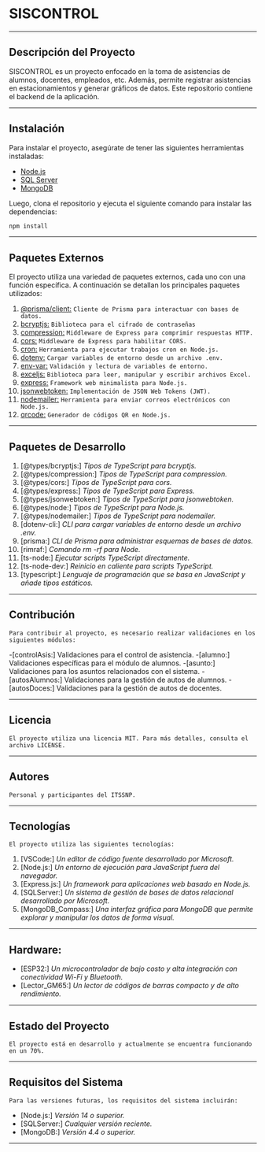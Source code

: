# SISCONTROL

---

## Descripción del Proyecto

SISCONTROL es un proyecto enfocado en la toma de asistencias de alumnos, docentes, empleados, etc. Además, permite registrar asistencias en estacionamientos y generar gráficos de datos. Este repositorio contiene el backend de la aplicación.

---

## Instalación

Para instalar el proyecto, asegúrate de tener las siguientes herramientas instaladas:

- [Node.js](https://nodejs.org/)
- [SQL Server](https://www.microsoft.com/en-us/sql-server)
- [MongoDB](https://www.mongodb.com/)

Luego, clona el repositorio y ejecuta el siguiente comando para instalar las dependencias:

```bash
npm install
```

---

## Paquetes Externos

El proyecto utiliza una variedad de paquetes externos, cada uno con una función específica. A continuación se detallan los principales paquetes utilizados:

1. [@prisma/client:](https://www.prisma.io/docs/getting-started)  `Cliente de Prisma para interactuar con bases de datos.`
2. [bcryptjs:](https://www.npmjs.com/package/bcryptjs)  `Biblioteca para el cifrado de contraseñas`
3. [compression:](https://www.npmjs.com/package/compression) `Middleware de Express para comprimir respuestas HTTP.`
4. [cors:](https://www.npmjs.com/package/cors) `Middleware de Express para habilitar CORS.`
5. [cron:](https://www.npmjs.com/package/cron)  `Herramienta para ejecutar trabajos cron en Node.js.`
6. [dotenv:](https://www.npmjs.com/package/dotenv) `Cargar variables de entorno desde un archivo .env.`
7. [env-var:](https://www.npmjs.com/package/env-var) `Validación y lectura de variables de entorno.`
8. [exceljs:](https://www.npmjs.com/package/exceljs) `Biblioteca para leer, manipular y escribir archivos Excel.`
9. [express:](https://www.npmjs.com/package/express) `Framework web minimalista para Node.js.`
10. [jsonwebtoken:](https://www.npmjs.com/package/jsonwebtoken) `Implementación de JSON Web Tokens (JWT).`
11. [nodemailer:](https://www.npmjs.com/package/nodemailer) `Herramienta para enviar correos electrónicos con Node.js.`
12. [qrcode:](https://www.npmjs.com/package/qrcode#createtext-options) `Generador de códigos QR en Node.js.`

---

## Paquetes de Desarrollo

1. [@types/bcryptjs:] _Tipos de TypeScript para bcryptjs._
2. [@types/compression:] _Tipos de TypeScript para compression._
3. [@types/cors:] _Tipos de TypeScript para cors._
4. [@types/express:] _Tipos de TypeScript para Express._
5. [@types/jsonwebtoken:] _Tipos de TypeScript para jsonwebtoken._
6. [@types/node:] _Tipos de TypeScript para Node.js._
7. [@types/nodemailer:] _Tipos de TypeScript para nodemailer._
8. [dotenv-cli:] _CLI para cargar variables de entorno desde un archivo .env._
9. [prisma:] _CLI de Prisma para administrar esquemas de bases de datos._
10. [rimraf:] _Comando rm -rf para Node._
11. [ts-node:] _Ejecutar scripts TypeScript directamente._
12. [ts-node-dev:] _Reinicio en caliente para scripts TypeScript._
13. [typescript:] _Lenguaje de programación que se basa en JavaScript y añade tipos estáticos._

---

## Contribución

`Para contribuir al proyecto, es necesario realizar validaciones en los siguientes módulos:`

-[controlAsis:] Validaciones para el control de asistencia. -[alumno:] Validaciones específicas para el módulo de alumnos. -[asunto:] Validaciones para los asuntos relacionados con el sistema. -[autosAlumnos:] Validaciones para la gestión de autos de alumnos. -[autosDoces:] Validaciones para la gestión de autos de docentes.

---

## Licencia

`El proyecto utiliza una licencia MIT. Para más detalles, consulta el archivo LICENSE.`

---

## Autores

`Personal y participantes del ITSSNP.`

---

## Tecnologías

`El proyecto utiliza las siguientes tecnologías:`

1. [VSCode:] _Un editor de código fuente desarrollado por Microsoft._
2. [Node.js:] _Un entorno de ejecución para JavaScript fuera del navegador._
3. [Express.js:] _Un framework para aplicaciones web basado en Node.js._
4. [SQLServer:] _Un sistema de gestión de bases de datos relacional desarrollado por Microsoft._
5. [MongoDB_Compass:] _Una interfaz gráfica para MongoDB que permite explorar y manipular los datos de forma visual._

---

## Hardware:

- [ESP32:] _Un microcontrolador de bajo costo y alta integración con conectividad Wi-Fi y Bluetooth._
- [Lector_GM65:] _Un lector de códigos de barras compacto y de alto rendimiento._

---

## Estado del Proyecto

`El proyecto está en desarrollo y actualmente se encuentra funcionando en un 70%.`

---

## Requisitos del Sistema

`Para las versiones futuras, los requisitos del sistema incluirán:`

- [Node.js:] _Versión 14 o superior._
- [SQLServer:] _Cualquier versión reciente._
- [MongoDB:] _Versión 4.4 o superior._

---
